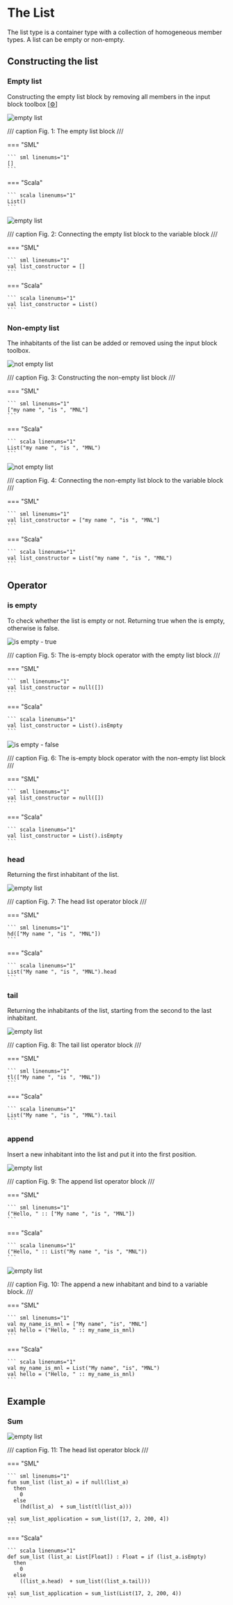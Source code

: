 # The List

The list type is a container type with a collection of homogeneous member types. A list can be empty or non-empty.

## Constructing the list

### Empty list

Constructing the empty list block by removing all members in the input block toolbox [[&#9881;](overview.md#block-anatomy)]

![empty list](./assets/images/list_empty.png)

/// caption
Fig. 1: The empty list block
///

=== "SML"

    ``` sml linenums="1"
    []
    ```

=== "Scala"

    ``` scala linenums="1"
    List()
    ```


![empty list](./assets/images/list_empty_binding.png)

/// caption
Fig. 2: Connecting the empty list block to the variable block
///

=== "SML"

    ``` sml linenums="1"
    val list_constructor = []
    ```

=== "Scala"

    ``` scala linenums="1"
    val list_constructor = List()
    ```


### Non-empty list

The inhabitants of the list can be added or removed using the input block toolbox.

![not empty list](./assets/images/list_non_empty.png)

/// caption
Fig. 3: Constructing the non-empty list block
///

=== "SML"

    ``` sml linenums="1"
    ["my name ", "is ", "MNL"]
    ```

=== "Scala"

    ``` scala linenums="1"
    List("my name ", "is ", "MNL")
    ```


![not empty list](./assets/images/list_non_empty_binding.png)

/// caption
Fig. 4: Connecting the non-empty list block to the variable block
///

=== "SML"

    ``` sml linenums="1"
    val list_constructor = ["my name ", "is ", "MNL"]
    ```

=== "Scala"

    ``` scala linenums="1"
    val list_constructor = List("my name ", "is ", "MNL")
    ```

## Operator

### is empty

To check whether the list is empty or not. Returning true when the is empty, otherwise is false.

![is empty - true](./assets/images/list_is_empty_true.png)

/// caption
Fig. 5: The is-empty block operator with the empty list block
///

=== "SML"

    ``` sml linenums="1"
    val list_constructor = null([])
    ```

=== "Scala"

    ``` scala linenums="1"
    val list_constructor = List().isEmpty
    ```

![is empty - false](./assets/images/list_is_empty_false.png)

/// caption
Fig. 6: The is-empty block operator with the non-empty list block
///

=== "SML"

    ``` sml linenums="1"
    val list_constructor = null([])
    ```

=== "Scala"

    ``` scala linenums="1"
    val list_constructor = List().isEmpty
    ```

### head

Returning the first inhabitant of the list.

![empty list](./assets/images/list_head.png)

/// caption
Fig. 7: The head list operator block
///

=== "SML"

    ``` sml linenums="1"
    hd(["My name ", "is ", "MNL"])
    ```

=== "Scala"

    ``` scala linenums="1"
    List("My name ", "is ", "MNL").head
    ```


### tail

Returning the inhabitants of the list, starting from the second to the last inhabitant.

![empty list](./assets/images/list_tail.png)

/// caption
Fig. 8: The tail list operator block
///

=== "SML"

    ``` sml linenums="1"
    tl(["My name ", "is ", "MNL"])
    ```

=== "Scala"

    ``` scala linenums="1"
    List("My name ", "is ", "MNL").tail
    ```

### append

Insert a new inhabitant into the list and put it into the first position.

![empty list](./assets/images/list_append.png)

/// caption
Fig. 9: The append list operator block
///

=== "SML"

    ``` sml linenums="1"
    ("Hello, " :: ["My name ", "is ", "MNL"])
    ```

=== "Scala"

    ``` scala linenums="1"
    ("Hello, " :: List("My name ", "is ", "MNL"))
    ```

![empty list](./assets/images/list_append_ex_1.png)

/// caption
Fig. 10: The append a new inhabitant and bind to a variable block.
///

=== "SML"

    ``` sml linenums="1"
    val my_name_is_mnl = ["My name", "is", "MNL"]
    val hello = ("Hello, " :: my_name_is_mnl)
    ```

=== "Scala"

    ``` scala linenums="1"
    val my_name_is_mnl = List("My name", "is", "MNL")
    val hello = ("Hello, " :: my_name_is_mnl)
    ```


## Example

### Sum

![empty list](./assets/images/list_ex_sum.png)

/// caption
Fig. 11: The head list operator block
///

=== "SML"

    ``` sml linenums="1"
    fun sum_list (list_a) = if null(list_a)
      then
        0
      else
        (hd(list_a)  + sum_list(tl(list_a)))

    val sum_list_application = sum_list([17, 2, 200, 4])
    ```

=== "Scala"

    ``` scala linenums="1"
    def sum_list (list_a: List[Float]) : Float = if (list_a.isEmpty)
      then
        0
      else
        ((list_a.head)  + sum_list((list_a.tail)))

    val sum_list_application = sum_list(List(17, 2, 200, 4))
    ```

